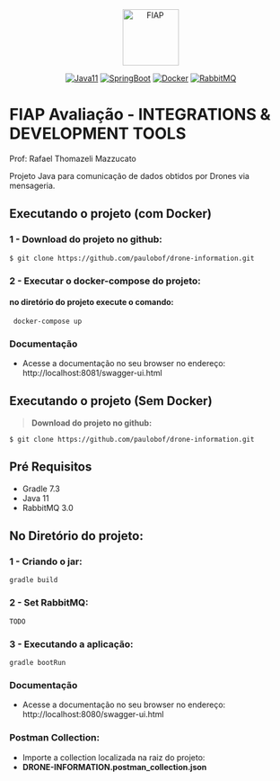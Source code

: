<div align="center">
<a href="https://www.fiap.com.br" target="_blank">
    <img src="https://www.fiap.com.br/wp-content/themes/fiap2016/images/mobile/mba/vitrine/mba-logo.png" height="100px" alt="FIAP" class="center"/>
</a>

[![Java11](https://img.shields.io/badge/devel-Java-brightgreen)](https://docs.oracle.com/en/java/javase/11)
[![SpringBoot](https://img.shields.io/badge/framework-SpringBoot-brightgreen)](https://docs.spring.io/spring-boot/docs/current/reference/htmlsingle)
[![Docker](https://img.shields.io/badge/container-Docker-brightgreen)](https://www.docker.com)
[![RabbitMQ](https://img.shields.io/badge/messenger%20broker-RabbitMQ-brightgreen)](https://www.rabbitmq.com/)
</div>

# FIAP Avaliação - INTEGRATIONS & DEVELOPMENT TOOLS
Prof: Rafael Thomazeli Mazzucato


Projeto Java para comunicação de dados obtidos por Drones via mensageria.

## Executando o projeto (com Docker)

### 1 - Download do projeto no github:

  ```
  $ git clone https://github.com/paulobof/drone-information.git
  ```

### 2 - Executar o docker-compose do projeto:
#### no diretório do projeto execute o comando:

 ~~~shell
  docker-compose up 
 ~~~

### Documentação
- Acesse a documentação no seu browser no endereço:
  http://localhost:8081/swagger-ui.html


## Executando o projeto (Sem Docker)

> **Download do projeto no github:**
  ```
  $ git clone https://github.com/paulobof/drone-information.git
  ```

## Pré Requisitos

- Gradle 7.3
- Java 11
- RabbitMQ 3.0

## No Diretório do projeto:

### 1 - Criando o jar:

    gradle build

### 2 - Set RabbitMQ:

    TODO

### 3 - Executando a aplicação:

    gradle bootRun


### Documentação
- Acesse a documentação no seu browser no endereço:
  http://localhost:8080/swagger-ui.html

### Postman Collection:
- Importe a collection localizada na raiz do projeto: 
- **DRONE-INFORMATION.postman_collection.json**